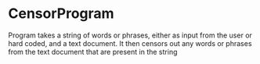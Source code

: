 # CensorProgram
Program takes a string of words or phrases, either as input from the user or hard coded, and a text document. It then censors out any words or phrases from the text document that
are present in the string
